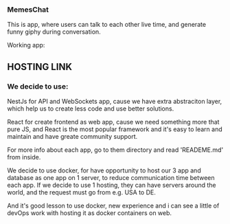### MemesChat

This is app, where users can talk to each other live time, and generate funny giphy during conversation.

Working app:
  ## HOSTING LINK
  

### We decide to use:

NestJs for API and WebSockets app, cause we have extra abstraciton layer, which help us to create less code and use better solutions.

React for create frontend as web app, cause we need something more that pure JS, and React is the most popular framework and it's easy to learn and maintain
and have greate community support.

For more info about each app, go to them directory and read 'READEME.md' from inside.


We decide to use docker, for have opportunity to host our 3 app and database as one app on 1 server, to reduce communication time between each app.
If we decide to use 1 hosting, they can have servers around the world, and the request must go from e.g. USA to DE.

And it's good lesson to use docker, new experience and i can see a little of devOps work with hosting it as docker containers on web.

